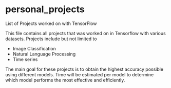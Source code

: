 # personal_projects
List of Projects worked on with TensorFlow

This file contains all projects that was worked on in Tensorflow with various datasets.  Projects include but not limited to 
* Image Classification
* Natural Language Processing
* Time series

The main goal for these projects is to obtain the highest accuracy possible using different models.  Time will be estimated per model to determine which model performs the most effective and efficiently.
